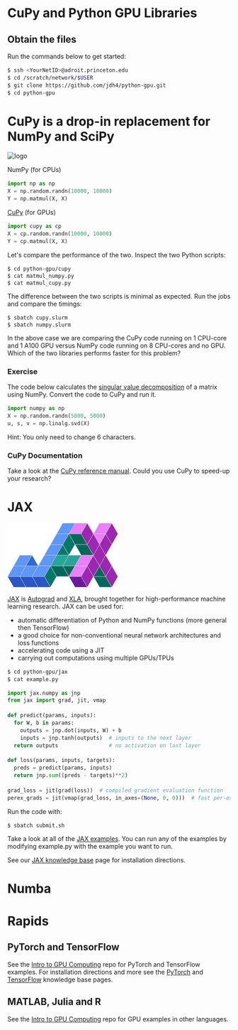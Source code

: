 # CuPy and Python GPU Libraries

## Obtain the files

Run the commands below to get started:

```bash
$ ssh <YourNetID>@adroit.princeton.edu
$ cd /scratch/network/$USER
$ git clone https://github.com/jdh4/python-gpu.git
$ cd python-gpu
```

# CuPy is a drop-in replacement for NumPy and SciPy

<img src="https://raw.githubusercontent.com/cupy/cupy/main/docs/image/cupy_logo_1000px.png" alt="logo" width="300"></img>

NumPy (for CPUs)

```python
import np as np
X = np.random.randn(10000, 10000)
Y = np.matmul(X, X)
```

[CuPy](https://docs.cupy.dev/en/stable/index.html) (for GPUs)

```python
import cupy as cp
X = cp.random.randn(10000, 10000)
Y = cp.matmul(X, X)
```

Let's compare the performance of the two. Inspect the two Python scripts:

```
$ cd python-gpu/cupy
$ cat matmul_numpy.py
$ cat matmul_cupy.py
```

The difference between the two scripts is minimal as expected. Run the jobs and compare the timings:

```
$ sbatch cupy.slurm
$ sbatch numpy.slurm
```

In the above case we are comparing the CuPy code running on 1 CPU-core and 1 A100 GPU versus NumPy code running on 8 CPU-cores and no GPU. Which of the two libraries performs faster for this problem?

### Exercise

The code below calculates the [singular value decomposition](https://en.wikipedia.org/wiki/Singular_value_decomposition) of a matrix using NumPy. Convert the code to CuPy and run it.

```python
import numpy as np
X = np.random.randn(5000, 5000)
u, s, v = np.linalg.svd(X)
```

Hint: You only need to change 6 characters.

### CuPy Documentation

Take a look at the [CuPy reference manual](https://docs.cupy.dev/en/stable/reference/index.html). Could you use CuPy to speed-up your research?

# JAX

<img src="https://raw.githubusercontent.com/google/jax/master/images/jax_logo_250px.png" alt="logo"></img>

[JAX](https://github.com/google/jax) is [Autograd](https://github.com/hips/autograd) and [XLA](https://www.tensorflow.org/xla), brought
together for high-performance machine learning research. JAX can be used for:

- automatic differentiation of Python and NumPy functions (more general then TensorFlow)
- a good choice for non-conventional neural network architectures and loss functions
- accelerating code using a JIT
- carrying out computations using multiple GPUs/TPUs

```bash
$ cd python-gpu/jax
$ cat example.py
```
```python
import jax.numpy as jnp
from jax import grad, jit, vmap

def predict(params, inputs):
  for W, b in params:
    outputs = jnp.dot(inputs, W) + b
    inputs = jnp.tanh(outputs)  # inputs to the next layer
  return outputs                # no activation on last layer

def loss(params, inputs, targets):
  preds = predict(params, inputs)
  return jnp.sum((preds - targets)**2)

grad_loss = jit(grad(loss))  # compiled gradient evaluation function
perex_grads = jit(vmap(grad_loss, in_axes=(None, 0, 0)))  # fast per-example grads
```

Run the code with:

```
$ sbatch submit.sh
```

Take a look at all of the [JAX examples](https://github.com/google/jax). You can run any of the examples by modifying example.py with the example you want to run.

See our [JAX knowledge base](https://researchcomputing.princeton.edu/support/knowledge-base/jax) page for installation directions.

# Numba

# Rapids

## PyTorch and TensorFlow

See the [Intro to GPU Computing](https://github.com/PrincetonUniversity/gpu_programming_intro) repo for PyTorch and TensorFlow examples. For installation directions and more see the [PyTorch](https://researchcomputing.princeton.edu/support/knowledge-base/pytorch) and [TensorFlow](https://researchcomputing.princeton.edu/support/knowledge-base/tensorflow) knowledge base pages.

## MATLAB, Julia and R

See the [Intro to GPU Computing](https://github.com/PrincetonUniversity/gpu_programming_intro) repo for GPU examples in other languages.
